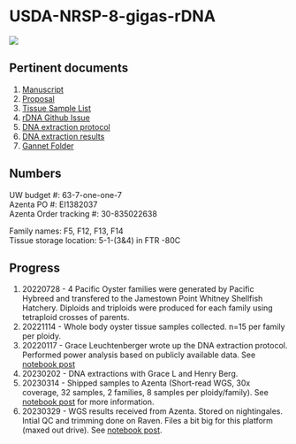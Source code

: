 # USDA-NRSP-8-gigas-rDNA

![](https://upload.wikimedia.org/wikipedia/commons/thumb/a/ac/Eucaryot_rdna.png/400px-Eucaryot_rdna.png)

## Pertinent documents
1. [Manuscript]()
2. [Proposal](https://github.com/mattgeorgephd/USDA-NRSP-8-gigas-rDNA/blob/939c3271038ea9007e09eb1bd4ca4151e1636aad/proposal/George-NRSP8_2022.pdf)
3. [Tissue Sample List](https://github.com/mattgeorgephd/USDA-NRSP-8-gigas-rDNA/blob/f83756e93d4fb7ebf40c31b2095f9e4749f7cff3/morphometrics/morphometrics.xlsx)
4. [rDNA Github Issue](https://github.com/RobertsLab/resources/issues/1304)
5. [DNA extraction protocol](https://docs.google.com/document/d/1_qi5NZfPaGzD9gh-u01s8uGYy2OMPolZeltc9XMIE9M/edit?usp=sharing)
6. [DNA extraction results](https://docs.google.com/spreadsheets/d/1mT-RngtGx3yUCDWR5lFlwokGhHqkjkrOQ7xhuaMOPes/edit?usp=sharing)
7. [Gannet Folder](https://gannet.fish.washington.edu/panopea/USDA-NRSP-8-gigas-rDNA/)

## Numbers
UW budget #: 63-7-one-one-7 <br>
Azenta PO #: EI1382037 <br>
Azenta Order tracking #: 30-835022638

Family names: F5, F12, F13, F14 <br>
Tissue storage location: 5-1-(3&4) in FTR -80C

## Progress
1. 20220728 - 4 Pacific Oyster families were generated by Pacific Hybreed and transfered to the Jamestown Point Whitney Shellfish Hatchery. Diploids and triploids were produced for each family using tetraploid crosses of parents. 
2. 20221114 - Whole body oyster tissue samples collected. n=15 per family per ploidy.
3. 20220117 - Grace Leuchtenberger wrote up the DNA extraction protocol. Performed power analysis based on publicly available data. See [notebook post](https://mattgeorgephd.github.io/USDA-NRSP-8-gigas-rDNA-analysis-1/)
5. 20230202 - DNA extractions with Grace L and Henry Berg.
6. 20230314 - Shipped samples to Azenta (Short-read WGS, 30x coverage, 32 samples, 2 families, 8 samples per ploidy/family). See [notebook post](https://mattgeorgephd.github.io/USDA-NRSP-8-gigas-rDNA-analysis-2/) for more information.
8. 20230329 - WGS results received from Azenta. Stored on nightingales. Intial QC and trimming done on Raven. Files a bit big for this platform (maxed out drive). See [notebook post](https://mattgeorgephd.github.io/USDA-NRSP-8-gigas-rDNA-analysis-2/).
